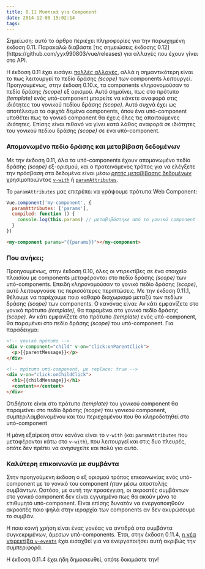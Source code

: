 ```yaml
---
title: 0.11 Μυστικά για Component
date: 2014-12-08 15:02:14
tags:
---
```


<p class="tip">Σημείωση: αυτό το άρθρο περιέχει πληροφορίες για την παρωχημένη έκδοση 0.11. Παρακαλώ διαβάστε [τις σημειώσεις έκδοσης 0.12](https://github.com/yyx990803/vue/releases) για αλλαγές που έχουν γίνει στο API.</p>

Η έκδοση 0.11 έχει εισάγει [πολλές αλλαγές](https://github.com/yyx990803/vue/blob/master/changes.md), αλλά η σημαντικότερη είναι το πως λειτουργεί το πεδίο δράσης _(scope)_ των components λειτουργεί. Προηγουμένως, στην έκδοση 0.10.x, τα components κληρονομούσαν το πεδίο δράσης _(scope)_ εξ ορισμού. Αυτό σημαίνει, πως στο πρότυπο _(template)_ ενός υπό-component μπορείτε να κάνετε αναφορά στις ιδιότητες του γονικού πεδίου δράσης _(scope)_. Αυτό συχνά έχει ως αποτέλεσμα τα σφιχτά δεμένα components, όπου ένα υπό-component υποθέτει πως το γονικό component θα έχεις όλες τις απαιτούμενες ιδιότητες. Επίσης είναι πιθανό να γίνει κατά λάθος αναφορά σε ιδιότητες του γονικού πεδίου δράσης _(scope)_ σε ένα υπό-component.

<!-- more -->

### Απομονωμένο πεδίο δράσης και μεταβίβαση δεδομένων

Με την έκδοση 0.11, όλα τα υπό-components έχουν απομονωμένο πεδίο δράσης _(scope)_ εξ-ορισμού, και ο προτεινόμενος τρόπος για να ελέγξετε την πρόσβαση στα δεδομένα είναι μέσω [ρητής μεταβίβασης δεδομένων](/guide/components.html#Explicit_Data_Passing) χρησιμοποιώντας [`v-with`](/api/directives.html#v-with) ή [`paramAttributes`](/api/options.html#paramAttributes).

Το `paramAttributes` μας επιτρέπει να γράψουμε πρότυπα Web Component:

``` js
Vue.component('my-component', {
  paramAttributes: ['params'],
  compiled: function () {
    console.log(this.params) // μεταβιβάστηκε από το γονικό component
  }
})
```

``` html
<my-component params="{{params}}"></my-component>
```

### Που ανήκει;

Προηγουμένως, στην έκδοση 0.10, όλες οι ντιρεκτίβες σε ένα στοιχείο πλαισίου με components μεταφέρονται στο πεδίο δράσης _(scope)_ των υπό-components. Επειδή κληρονομούσαν το γονικό πεδίο δράσης _(scope)_, αυτό λειτουργούσε τις περισσότερες περιπτώσεις. Με την έκδοση 0.11.1, θέλουμε να παρέχουμε ποιο καθαρό διαχωρισμό μεταξύ των πεδίων δράσης _(scope)_ των components. Ο κανόνας είναι: Αν κάτι εμφανίζετε στο γονικό πρότυπο _(template)_, θα παραμένει στο γονικό πεδίο δράσης _(scope)_. Αν κάτι εμφανίζετε στο πρότυπο _(template)_ ενός υπό-component, θα παραμένει στο πεδίο δράσης _(scope)_ του υπό-component. Για παράδειγμα:

``` html
<!-- γονικό πρότυπο -->
<div v-component="child" v-on="click:onParentClick">
  <p>{{parentMessage}}</p>
</div>
```

``` html
<!-- πρότυπο υπό-component, με replace: true -->
<div v-on="click:onChildClick">
  <h1>{{childMessage}}</h1>
  <content></content>
</div>
```

Οτιδήποτε είναι στο πρότυπο _(template)_ του γονικού component θα παραμείνει στο πεδίο δράσης _(scope)_ του γονικού component, συμπεριλαμβανομένου και του περιεχομένου που θα κληροδοτηθεί στο υπό-component

Η μόνη εξαίρεση στον κανόνα είναι το `v-with` (και `paramAttributes` που μεταφέρονται κάτω στο `v-with`), που λειτουργεί και στις δυο πλευρές, οπότε δεν πρέπει να ανησυχείτε και πολύ για αυτό.

### Καλύτερη επικοινωνία με συμβάντα

Στην προηγούμενη έκδοση ο εξ ορισμού τρόπος επικοινωνίας ενός υπό-component με το γονικό του component ήταν μέσω αποστολής συμβάντων. Ωστόσο, με αυτή την προσέγγιση, οι ακροατές συμβάντων στο γονικό component δεν είναι εγγυημένο πως θα ακούν μόνο το επιθυμητό υπό-component. Είναι επίσης δυνατόν να ενεργοποιηθούν ακροατές ποιο ψηλά στην ιεραρχία των components αν δεν ακυρώσουμε το συμβάν.

Η ποιο κοινή χρήση είναι ένας γονέας να αντιδρά στα συμβάντα συγκεκριμένων, άμεσων υπό-components. Έτσι, στην έκδοση 0.11.4, [η νέα ντιρεκτίβα `v-events`](/api/directives.html#v-events) έχει εισαχθεί για να ενεργοποιήσει αυτή ακριβώς την συμπεριφορά.

Η έκδοση 0.11.4 έχει ήδη δημοσιευθεί, οπότε δοκιμάστε την!
